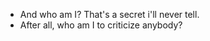 - And who am I? That's a secret i'll never tell.
- After all, who am I to criticize anybody?

<!---
zh-art/zh-art is a ✨ special ✨ repository because its `README.md` (this file) appears on your GitHub profile.
You can click the Preview link to take a look at your changes.
--->

